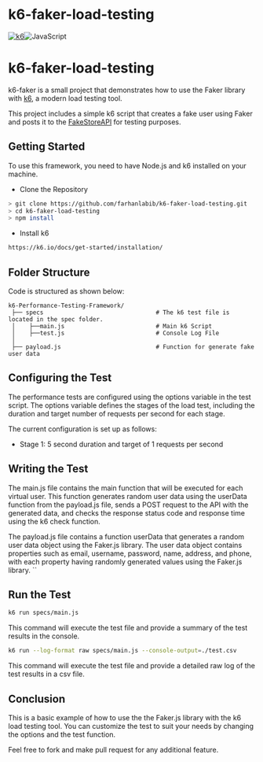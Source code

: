 # k6-faker-load-testing

[![k6](https://img.shields.io/badge/k6-7D64FF.svg?style=for-the-badge&logo=k6&logoColor=white)](https://github.com/grafana/k6)![JavaScript](https://img.shields.io/badge/JavaScript-F7DF1E.svg?style=for-the-badge&logo=JavaScript&logoColor=black)

# k6-faker-load-testing

k6-faker is a small project that demonstrates how to use the Faker library with [k6](https://k6.io/), a modern load testing tool.

This project includes a simple k6 script that creates a fake user using Faker and posts it to the [FakeStoreAPI](https://fakestoreapi.com/) for testing purposes.

## Getting Started

To use this framework, you need to have Node.js and k6 installed on your machine.

- Clone the Repository

```bash
> git clone https://github.com/farhanlabib/k6-faker-load-testing.git
> cd k6-faker-load-testing
> npm install
```

- Install k6

```bash
https://k6.io/docs/get-started/installation/
```
## Folder Structure

Code is structured as shown below:

```
k6-Performance-Testing-Framework/
 ├── specs                                # The k6 test file is located in the spec folder.
 │    ├──main.js                          # Main k6 Script
 │    ├──test.js                          # Console Log File
 │
 ├── payload.js                           # Function for generate fake user data   
```
## Configuring the Test

The performance tests are configured using the options variable in the test script. The options variable defines the stages of the load test, including the duration and target number of requests per second for each stage.

The current configuration is set up as follows:

- Stage 1: 5 second duration and target of 1 requests per second

## Writing the Test


The main.js file contains the main function that will be executed for each virtual user. This function generates random user data using the userData function from the payload.js file, sends a POST request to the API with the generated data, and checks the response status code and response time using the k6 check function.

The payload.js file contains a function userData that generates a random user data object using the Faker.js library. The user data object contains properties such as email, username, password, name, address, and phone, with each property having randomly generated values using the Faker.js library.
``
## Run the Test

```bash
k6 run specs/main.js
```
This command will execute the test file and provide a summary of the test results in the console.

```bash
k6 run --log-format raw specs/main.js --console-output=./test.csv 
```
This command will execute the test file and provide a detailed raw log of the test results in a csv file.
## Conclusion

This is a basic example of how to use the the Faker.js library with the k6 load testing tool. You can customize the test to suit your needs by changing the options and the test function.

Feel free to fork and make pull request for any additional feature.

